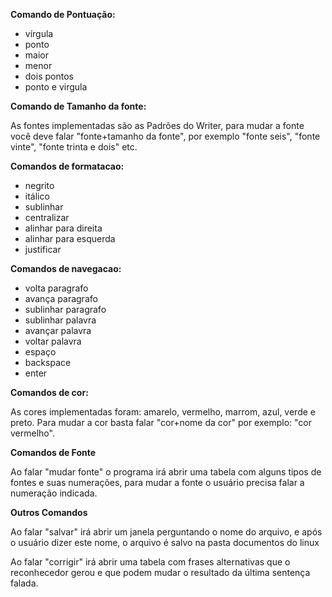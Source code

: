 **Comando de Pontuação:**
  * vírgula
  * ponto
  * maior
  * menor
  * dois pontos
  * ponto e virgula

**Comando de Tamanho da fonte:**

As fontes implementadas são as Padrões do Writer, para mudar a fonte você deve falar "fonte+tamanho da fonte", por exemplo "fonte seis", "fonte vinte", "fonte trinta e dois" etc.

**Comandos de formatacao:**
  * negrito
  * itálico
  * sublinhar
  * centralizar
  * alinhar para direita
  * alinhar para esquerda
  * justificar

**Comandos de navegacao:**
  * volta paragrafo
  * avança paragrafo
  * sublinhar paragrafo
  * sublinhar palavra
  * avançar palavra
  * voltar palavra
  * espaço
  * backspace
  * enter

**Comandos de cor:**

As cores implementadas foram: amarelo, vermelho, marrom, azul, verde e preto. Para mudar a cor basta falar "cor+nome da cor" por exemplo: "cor vermelho".

**Comandos de Fonte**

Ao falar "mudar fonte" o programa irá abrir uma tabela com alguns tipos de fontes e suas numerações, para mudar a fonte o usuário precisa falar a numeração indicada.

**Outros Comandos**

Ao falar "salvar" irá abrir um janela perguntando o nome do arquivo, e após o usuário dizer este nome, o arquivo é salvo na pasta documentos do linux

Ao falar "corrigir" irá abrir uma tabela com frases alternativas que o reconhecedor gerou e que podem mudar o resultado da última sentença falada.